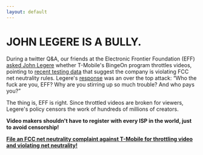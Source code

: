 ```yaml
---
layout: default
---
```


# JOHN LEGERE IS A BULLY.

During a twitter Q&A, our friends at the Electronic Frontier Foundation (EFF) [asked John Legere](https://twitter.com/EFF/status/685199019161726976) whether T-Mobile's BingeOn program throttles videos, pointing to [recent testing data](https://www.eff.org/deeplinks/2016/01/eff-confirms-t-mobiles-bingeon-optimization-just-throttling-applies) that suggest the company is violating FCC net neutrality rules. Legere's [response](https://twitter.com/JohnLegere/status/685201130427531264) was an over the top attack: “Who the fuck are you, EFF? Why are you stirring up so much trouble? And who pays you?”

The thing is, EFF is right. Since throttled videos are broken for viewers, Legere's policy censors the work of hundreds of millions of creators.

**Video makers shouldn't have to register with every ISP in the world, just to avoid censorship!** 

**[File an FCC net neutrality complaint against T-Mobile for throttling video and violating net neutrality!](https://consumercomplaints.fcc.gov/hc/en-us/requests/new?ticket_form_id=38824)**
